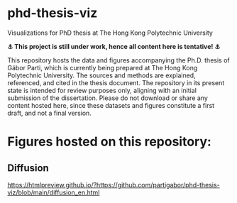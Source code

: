 # phd-thesis-viz
Visualizations for PhD thesis at The Hong Kong Polytechnic University


**⚓ This project is still under work, hence all content here is tentative! ⚓**

This repository hosts the data and figures accompanying the Ph.D. thesis of Gábor Parti, which is currently being prepared at The Hong Kong Polytechnic University.
The sources and methods are explained, referenced, and cited in the thesis document. The repository in its present state is intended for review purposes only, aligning with an initial submission of the dissertation. Please do not download or share any content hosted here, since these datasets and figures constitute a first draft, and not a final version.

# Figures hosted on this repository:

## Diffusion

https://htmlpreview.github.io/?https://github.com/partigabor/phd-thesis-viz/blob/main/diffusion_en.html

